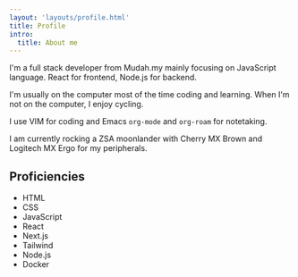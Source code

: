```yaml
---
layout: 'layouts/profile.html'
title: Profile
intro:
  title: About me
---
```


I'm a full stack developer from Mudah.my mainly focusing on JavaScript language. React for frontend, Node.js for backend.

I'm usually on the computer most of the time coding and learning. When I'm not on the computer, I enjoy cycling.

I use VIM for coding and Emacs `org-mode` and `org-roam` for notetaking.

I am currently rocking a ZSA moonlander with Cherry MX Brown and Logitech MX Ergo for my peripherals.

## Proficiencies

- HTML
- CSS
- JavaScript
- React
- Next.js
- Tailwind
- Node.js
- Docker
